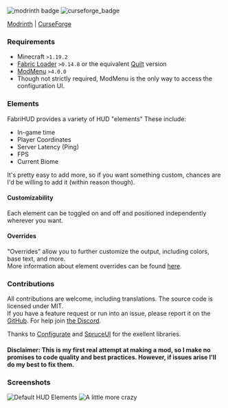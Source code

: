 ![modrinth badge](https://modrinth-utils.vercel.app/api/badge/downloads?logo=true&style=flat&id=JW9YUcl3)
![curseforge_badge](https://cf.way2muchnoise.eu/661156.svg)

[Modrinth](https://modrinth.com/mod/fabrihud/) | [CurseForge](https://www.curseforge.com/minecraft/mc-mods/fabrihud)

### Requirements
- Minecraft `>1.19.2`
- [Fabric Loader](https://fabricmc.net/) `>0.14.8` or the equivalent [Quilt](https://quiltmc.org/) version
- [ModMenu](https://github.com/TerraformersMC/ModMenu) `>4.0.0`  
- Though not strictly required, ModMenu is the only way to access the configuration UI.  

### Elements 
FabriHUD provides a variety of HUD "elements" These include:
- In-game time 
- Player Coordinates
- Server Latency (Ping)
- FPS 
- Current Biome  
  
It's pretty easy to add more, so if you want something custom, chances are I'd be willing to add it (within reason though).  
  
#### Customizability 
Each element can be toggled on and off and positioned independently wherever you want.   

#### Overrides 
"Overrides" allow you to further customize the output, including colors, base text, and more.   
More information about element overrides can be found [here](https://github.com/trainb0y/FabriHUD/blob/main/Overrides.md).  
  
### Contributions 
All contributions are welcome, including translations. The source code is licensed under MIT.  
If you have a feature request or run into an issue, please report it on the [GitHub](https://giithub.com/trainb0y/FabriHUD). For help join [the Discord](https://discord.gg/PPCvtMTXvP).  

Thanks to [Configurate](https://github.com/SpongePowered/Configurate) and [SpruceUI](https://github.com/LambdAurora/SpruceUI) for the exellent libraries.
#### Disclaimer: This is my first real attempt at making a mod, so I make no promises to code quality and best practices. However, if issues arise I'll do my best to fix them.

### Screenshots

![Default HUD Elements](https://cdn.modrinth.com/data/JW9YUcl3/images/d5b475951f018133b9ef2e36f53086fd0386bee6.png)
![A little more crazy](https://cdn.modrinth.com/data/JW9YUcl3/images/48b124c03634e79ac630bf9143e6d0f8dc09d297.png)
